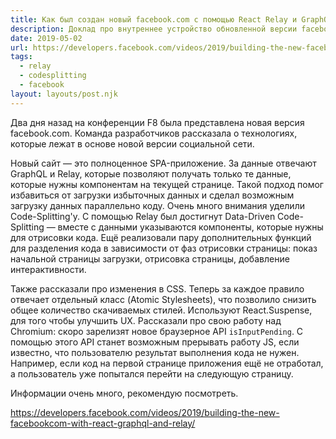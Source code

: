 ```yaml
---
title: Как был создан новый facebook.com с помощью React Relay и GraphQL
description: Доклад про внутреннее устройство обновленной версии facebook.com
date: 2019-05-02
url: https://developers.facebook.com/videos/2019/building-the-new-facebookcom-with-react-graphql-and-relay/
tags:
  - relay
  - codesplitting
  - facebook
layout: layouts/post.njk
---
```

Два дня назад на конференции F8 была представлена новая версия facebook.com. Команда разработчиков рассказала о технологиях, которые лежат в основе новой версии социальной сети.

Новый сайт — это полноценное SPA-приложение. За данные отвечают GraphQL и Relay, которые позволяют получать только те данные, которые нужны компонентам на текущей странице. Такой подход помог избавиться от загрузки избыточных данных и сделал возможным загрузку данных параллельно коду. Очень много внимания уделили Code-Splitting'у. С помощью Relay был достигнут Data-Driven Code-Splitting — вместе с данными указываются компоненты, которые нужны для отрисовки кода. Ещё реализовали пару дополнительных функций для разделения кода в зависимости от фаз отрисовки страницы: показ начальной страницы загрузки, отрисовка страницы, добавление интерактивности.

Также рассказали про изменения в CSS. Теперь за каждое правило отвечает отдельный класс (Atomic Stylesheets), что позволило снизить общее количество скачиваемых стилей. Используют React.Suspense, для того чтобы улучшить UX. Рассказали про свою работу над Chromium: скоро зарелизят новое  браузерное API `isInputPending`. С помощью этого API станет возможным прерывать работу JS, если известно, что пользователю результат выполнения кода не нужен. Например, если код на первой странице приложения ещё не отработал, а пользователь уже попытался перейти на следующую страницу.

Информации очень много, рекомендую посмотреть.

https://developers.facebook.com/videos/2019/building-the-new-facebookcom-with-react-graphql-and-relay/
